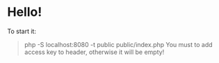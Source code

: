 # Hello!
To start it:
>php -S localhost:8080 -t public public/index.php
>You must to  add access key to header, otherwise it will be empty!
>

